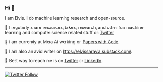 ### Hi 👋

I am Elvis. I do machine learning research and open-source. 

🔹 I regularly share resources, takes, research, and other fun machine learning and computer science related stuff on [Twitter](https://twitter.com/omarsar0).

🔹 I am currently at Meta AI working on [Papers with Code](https://paperswithcode.com/).

🔹 I am also an avid writer on https://elvissaravia.substack.com/.

🔹 Best way to reach me is on [Twitter](https://twitter.com/omarsar0) or [LinkedIn](https://www.linkedin.com/in/omarsar/).

---
[![Twitter Follow](https://img.shields.io/twitter/follow/omarsar0?label=Follow&style=social)](https://twitter.com/omarsar0)

<!--
**omarsar/omarsar** is a ✨ _special_ ✨ repository because its `README.md` (this file) appears on your GitHub profile.

Here are some ideas to get you started:

- 🔭 I’m currently working on ...
- 🌱 I’m currently learning ...
- 👯 I’m looking to collaborate on ...
- 🤔 I’m looking for help with ...
- 💬 Ask me about ...
- 📫 How to reach me: ...
- 😄 Pronouns: ...
- ⚡ Fun fact: ...
-->
